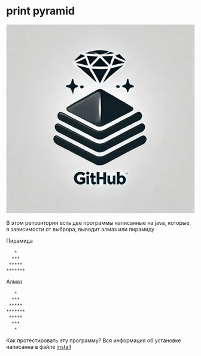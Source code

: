 # print pyramid
![](logo.png)

В этом репозитории есть две программы написанные на java, которые, в зависимости от выброра, выводит алмаз или пирамиду

Пирамида
```
   *
  ***
 *****
*******
```

Алмаз
```
   *
  ***
 *****
*******
 *****
  ***
   *
```

Как протестировать эту программу?
Вся информация об установке написанна в файле [install](install.md)

